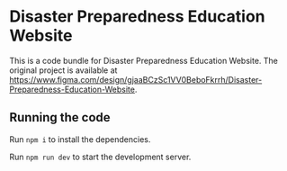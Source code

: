 
  # Disaster Preparedness Education Website

  This is a code bundle for Disaster Preparedness Education Website. The original project is available at https://www.figma.com/design/gjaaBCzSc1VV0BeboFkrrh/Disaster-Preparedness-Education-Website.

  ## Running the code

  Run `npm i` to install the dependencies.

  Run `npm run dev` to start the development server.
  